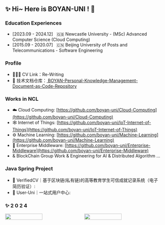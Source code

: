 
## ✨ Hi~ Here is BOYAN-UNI ! 🌸

### Education Experiences
- [2023.09 - 2024.12] &nbsp; 🇬🇧 Newcastle University - (MSc) Advanced Computer Science (Cloud Computing)
- [2015.09 - 2020.07] &nbsp; 🇨🇳 Beijing University of Posts and Telecommunications - Software Engineering


### Profile
- 🙋🏻‍♀️ CV Link：Re-Writing
- 💬 技术文档仓库：<a href="https://github.com/boyan-uni/BOYAN-Personal-Knowledge-Management-Document-as-Code-Repository" target="_blank"> BOYAN-Personal-Knowledge-Management-Document-as-Code-Repository </a>


### Works in NCL
- ☁️ Cloud Computing: [https://github.com/boyan-uni/Cloud-Computing](https://github.com/boyan-uni/Cloud-Computing)
- 🕸️ Internet of Things: [https://github.com/boyan-uni/IoT-Internet-of-Things](https://github.com/boyan-uni/IoT-Internet-of-Things)
- ⚙️ Machine Learning: [https://github.com/boyan-uni/Machine-Learning](https://github.com/boyan-uni/Machine-Learning)
- 🏨 Enterprise Middleware: [https://github.com/boyan-uni/Enterprise-Middleware](https://github.com/boyan-uni/Enterprise-Middleware)
- & BlockChain Group Work & Engineering for AI & Distributed Algorithm ...


### Java Spring Project
- 📄 VerifiedCV｜基于区块链(私有链)的高等教育学生可信成就记录系统（电子简历验证）:
- 🌌 User-Uni｜一站式用户中心:


### ✨ 2 0 2 4

<div style="display: flex; justify-content: space-between; align-items: center;">
    <img src="https://github-readme-stats.vercel.app/api/top-langs/?username=boyan-uni&hide_title=true&hide_border=true&theme=radical&locale=en&langs_count=8&layout=compact" style="width: 49%; height: auto;" />
    <img src="https://github-readme-stats.vercel.app/api?username=boyan-uni&hide_title=true&hide_border=true&show_icons=true&include_all_commits=true&line_height=21&theme=radical&locale=en" style="width: 49%; height: auto;" />
</div>

